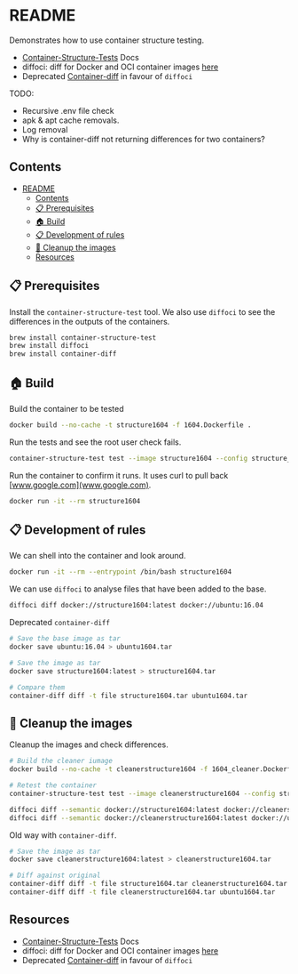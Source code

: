 # README

Demonstrates how to use container structure testing.  

* [Container-Structure-Tests](https://github.com/GoogleContainerTools/container-structure-test)  Docs  
* diffoci: diff for Docker and OCI container images [here](https://github.com/reproducible-containers/diffoci)
* Deprecated [Container-diff](https://github.com/GoogleContainerTools/container-diff) in favour of `diffoci`  

TODO:

* Recursive .env file check
* apk & apt cache removals.
* Log removal
* Why is container-diff not returning differences for two containers?

## Contents

- [README](#readme)
  - [Contents](#contents)
  - [📋 Prerequisites](#-prerequisites)
  - [🏠 Build](#-build)
  - [📋 Development of rules](#-development-of-rules)
  - [🧼 Cleanup the images](#-cleanup-the-images)
  - [Resources](#resources)

## 📋 Prerequisites

Install the `container-structure-test` tool. We also use `diffoci` to see the differences in the outputs of the containers.  

```sh
brew install container-structure-test  
brew install diffoci
brew install container-diff
```

## 🏠 Build

Build the container to be tested

```sh
docker build --no-cache -t structure1604 -f 1604.Dockerfile .
```

Run the tests and see the root user check fails.

```sh
container-structure-test test --image structure1604 --config structure_1604.yaml
```

Run the container to confirm it runs.  It uses curl to pull back [www.google.com](www.google.com).  

```sh
docker run -it --rm structure1604
```

## 📋 Development of rules

We can shell into the container and look around.  

```sh
docker run -it --rm --entrypoint /bin/bash structure1604
```

We can use `diffoci` to analyse files that have been added to the base.  

```sh
diffoci diff docker://structure1604:latest docker://ubuntu:16.04
```

Deprecated `container-diff`  

```sh
# Save the base image as tar
docker save ubuntu:16.04 > ubuntu1604.tar

# Save the image as tar
docker save structure1604:latest > structure1604.tar 

# Compare them
container-diff diff -t file structure1604.tar ubuntu1604.tar
```

## 🧼 Cleanup the images

Cleanup the images and check differences.  

```sh
# Build the cleaner iumage
docker build --no-cache -t cleanerstructure1604 -f 1604_cleaner.Dockerfile .

# Retest the container
container-structure-test test --image cleanerstructure1604 --config structure_1604.yaml

diffoci diff --semantic docker://structure1604:latest docker://cleanerstructure1604:latest
diffoci diff --semantic docker://cleanerstructure1604:latest docker://ubuntu:16.04
```

Old way with `container-diff`.  

```sh
# Save the image as tar
docker save cleanerstructure1604:latest > cleanerstructure1604.tar 

# Diff against original
container-diff diff -t file structure1604.tar cleanerstructure1604.tar
container-diff diff -t file cleanerstructure1604.tar ubuntu1604.tar
```

## Resources

* [Container-Structure-Tests](https://github.com/GoogleContainerTools/container-structure-test)  Docs  
* diffoci: diff for Docker and OCI container images [here](https://github.com/reproducible-containers/diffoci)
* Deprecated [Container-diff](https://github.com/GoogleContainerTools/container-diff) in favour of `diffoci`  
